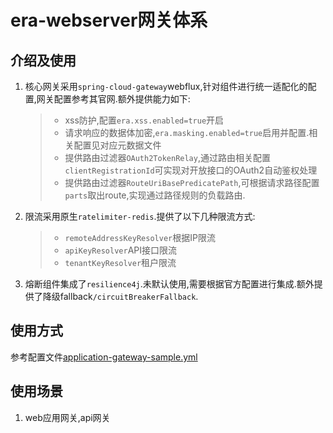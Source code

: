 # era-webserver网关体系

## 介绍及使用
1. 核心网关采用`spring-cloud-gateway`webflux,针对组件进行统一适配化的配置,网关配置参考其官网.额外提供能力如下:
   > * xss防护,配置`era.xss.enabled=true`开启
   > * 请求响应的数据体加密,`era.masking.enabled=true`启用并配置.相关配置见对应元数据文件
   > * 提供路由过滤器`OAuth2TokenRelay`,通过路由相关配置`clientRegistrationId`可实现对开放接口的OAuth2自动鉴权处理
   > * 提供路由过滤器`RouteUriBasePredicatePath`,可根据请求路径配置`parts`取出route,实现通过路径规则的负载路由.
2. 限流采用原生`ratelimiter-redis`.提供了以下几种限流方式:
   > * `remoteAddressKeyResolver`根据IP限流
   > * `apiKeyResolver`API接口限流
   > * `tenantKeyResolver`租户限流
3. 熔断组件集成了`resilience4j`.未默认使用,需要根据官方配置进行集成.额外提供了降级fallback`/circuitBreakerFallback`.

## 使用方式
参考配置文件[application-gateway-sample.yml](src/main/resources/application-gateway-sample.yml)

## 使用场景

1. web应用网关,api网关